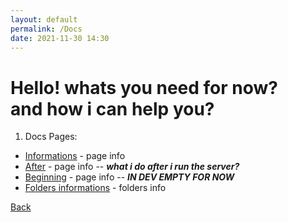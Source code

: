 ```yaml
---
layout: default
permalink: /Docs
date: 2021-11-30 14:30
---
```


# Hello! whats you need for now? <br> and how i can help you?

1. Docs Pages:

- <a href="./Informations">Informations</a> - page info
- <a href="./After">After</a> - page info -- <i><b>what i do after i run the server?</b></i>
- <a href="./Beginning">Beginning</a> - page info -- <i><b>IN DEV EMPTY FOR NOW</b></i>
- <a href="./folders">Folders informations</a> - folders info

<a href="..">Back</a>
